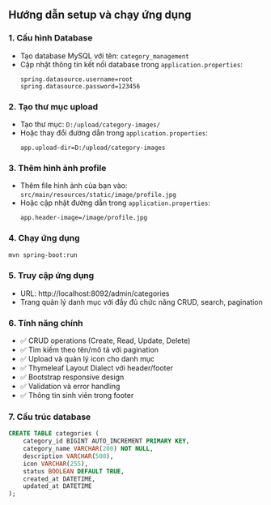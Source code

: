 ## Hướng dẫn setup và chạy ứng dụng

### 1. Cấu hình Database
- Tạo database MySQL với tên: `category_management`
- Cập nhật thông tin kết nối database trong `application.properties`:
  ```properties
  spring.datasource.username=root
  spring.datasource.password=123456
  ```

### 2. Tạo thư mục upload
- Tạo thư mục: `D:/upload/category-images/`
- Hoặc thay đổi đường dẫn trong `application.properties`:
  ```properties
  app.upload-dir=D:/upload/category-images
  ```

### 3. Thêm hình ảnh profile
- Thêm file hình ảnh của bạn vào: `src/main/resources/static/image/profile.jpg`
- Hoặc cập nhật đường dẫn trong `application.properties`:
  ```properties
  app.header-image=/image/profile.jpg
  ```

### 4. Chạy ứng dụng
```bash
mvn spring-boot:run
```

### 5. Truy cập ứng dụng
- URL: http://localhost:8092/admin/categories
- Trang quản lý danh mục với đầy đủ chức năng CRUD, search, pagination

### 6. Tính năng chính
- ✅ CRUD operations (Create, Read, Update, Delete)
- ✅ Tìm kiếm theo tên/mô tả với pagination
- ✅ Upload và quản lý icon cho danh mục
- ✅ Thymeleaf Layout Dialect với header/footer
- ✅ Bootstrap responsive design
- ✅ Validation và error handling
- ✅ Thông tin sinh viên trong footer

### 7. Cấu trúc database
```sql
CREATE TABLE categories (
    category_id BIGINT AUTO_INCREMENT PRIMARY KEY,
    category_name VARCHAR(200) NOT NULL,
    description VARCHAR(500),
    icon VARCHAR(255),
    status BOOLEAN DEFAULT TRUE,
    created_at DATETIME,
    updated_at DATETIME
);
```